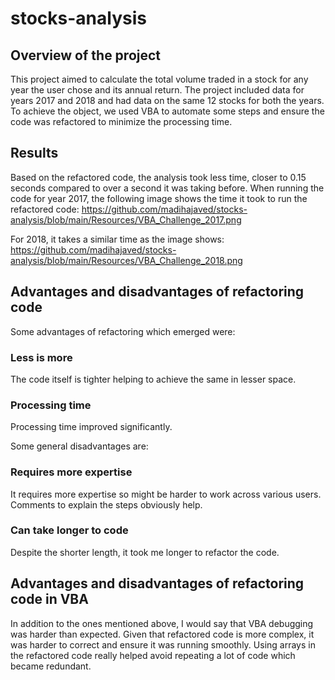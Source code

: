 # stocks-analysis
## Overview of the project 
This project aimed to calculate the total volume traded in a stock for any year the user chose and its annual return. The project included data for years 2017 and 2018 and had data on the same 12 stocks for both the years. To achieve the object, we used VBA to automate some steps and ensure the code was refactored to minimize the processing time. 

## Results 
Based on the refactored code, the analysis took less time, closer to 0.15 seconds compared to over a second it was taking before. 
When running the code for year 2017, the following image shows the time it took to run the refactored code:
https://github.com/madihajaved/stocks-analysis/blob/main/Resources/VBA_Challenge_2017.png

For 2018, it takes a similar time as the image shows:
https://github.com/madihajaved/stocks-analysis/blob/main/Resources/VBA_Challenge_2018.png

## Advantages and disadvantages of refactoring code 
Some advantages of refactoring which emerged were:
### Less is more
The code itself is tighter helping to achieve the same in lesser space.

### Processing time 
Processing time improved significantly.



Some general disadvantages are: 
### Requires more expertise
It requires more expertise so might be harder to work across various users. Comments to explain the steps obviously help. 

### Can take longer to code 
Despite the shorter length, it took me longer to refactor the code.

## Advantages and disadvantages of refactoring code in VBA 
In addition to the ones mentioned above, I would say that VBA debugging was harder than expected. Given that refactored code is more complex, it was harder to correct and ensure it was running smoothly. 
Using arrays in the refactored code really helped avoid repeating a lot of code which became redundant. 

